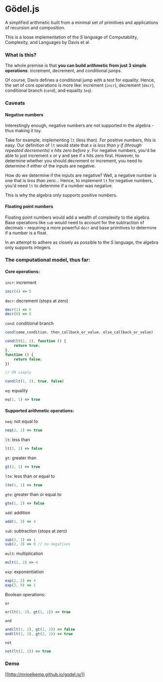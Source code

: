 Gödel.js
========

A simplified arithmetic built from a minimal set of primitives and applications of recursion and composition.

This is a loose implementation of the *S* language of Computability, Complexity, and Languages by Davis et al.

### What is this?

The whole premise is that **you can build arithmetic from
just 3 simple operations**: increment, decrement, and conditional jumps.

Of course, Davis defines a conditional jump with a test for equality. Hence, the set of core operations is more like:
increment (`incr`), decrement (`decr`), conditional branch (`cond`), and equality (`eq`).

### Caveats

#### Negative numbers

Interestingly enough, negative numbers are not supported in the algebra - thus making it toy.

Take for example, implementing `lt` (less than). For positive numbers, this is easy.
Our definition of `lt` would state
that *x is less than y if (through repeated decrements) x hits zero before y*. For negative numbers,
you'd be able to just increment x or y and see if x hits zero first. However, to determine whether you
should decrement or increment, you need to determine if either of the inputs are negative.

How do we determine if the inputs are negative? Well, a negative number is one that is *less than* zero...
Hence, to implement `lt` for negative numbers, you'd need `lt` to determine if a number was negative.

This is why the algebra only supports positive numbers.

#### Floating point numbers

Floating point numbers would add a wealth of complexity to the algebra.
Base operations like `sub` would need to account for the subtraction of decimals –
requiring a more powerful `decr` and base primitives to determine if a number is a float.

In an attempt to adhere as closely as possible to the *S* language, the algebra only supports integers.

### The computational model, thus far:

#### Core operations:

`incr`: increment
```javascript
incr(4) => 5
```

`decr`: decrement (stops at zero)
```javascript
decr(1) => 0
decr(0) => 0
```

`cond`: conditional branch
```javascript
cond(some_condition, then_callback_or_value, else_callback_or_value)

cond(lt(1, 2), function () {
    return true;
},
function () {
    return false;
})

// OR simply

cond(lt(1, 2), true, false)
```

`eq`: equality
```javascript
eq(1, 1) => true
```

#### Supported arithmetic operations:

`neq`: not equal to
```javascript
neq(2, 1) => true
```

`lt`: less than
```javascript
lt(2, 1) => false
```

`gt`: greater than
```javascript
gt(2, 1) => true
```

`lte`: less than or equal to
```javascript
lte(1, 1) => true
```

`gte`: greater than or equal to
```javascript
gte(1, 2) => false
```

`add`: addition
```javascript
add(1, 3) => 4
```

`sub`: subtraction (stops at zero)
```javascript
sub(2, 1) => 1
sub(2, 3) => 0 // no negatives
```

`mult`: multiplication
```javascript
mult(2, 2) => 4
```

`exp`: exponentiation
```javascript
exp(2, 2) => 4
exp(2, 0) => 1
```

Boolean operations:

`or`
```javascript
or(lt(1, 2), gt(1, 2)) => true
```

`and`
```javascript
and(lt(1, 2), gt(1, 2)) => false
and(lt(1, 2), gt(2, 1)) => true
```

`not`
```javascript
not(lt(2, 1)) => true
```

### Demo

[[http://mrjoelkemp.github.io/godel.js/]]